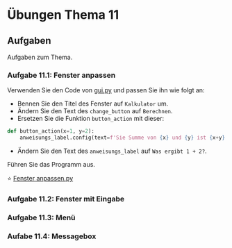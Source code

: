 # Übungen Thema 11

## Aufgaben

Aufgaben zum Thema.

### Aufgabe 11.1: Fenster anpassen

Verwenden Sie den Code von [gui.py](https://github.com/janikvonrotz/python.casa/blob/main/topic-11/gui.py) und passen Sie ihn wie folgt an:

* Bennen Sie den Titel des Fenster auf `Kalkulator` um.
* Ändern Sie den Text des `change_button` auf `Berechnen`.
* Ersetzen Sie die Funktion `button_action` mit dieser:

```python
def button_action(x=1, y=2):
	anweisungs_label.config(text=f'Sie Summe von {x} und {y} ist {x+y}')
```

* Ändern Sie den Text des `anweisungs_label` auf `Was ergibt 1 + 2?`.

Führen Sie das Programm aus.

⭐ [Fenster anpassen.py](https://github.com/janikvonrotz/python.casa/blob/main/topic-11/gui.py)

### Aufgabe 11.2: Fenster mit Eingabe

### Aufgabe 11.3: Menü

### Aufabe 11.4: Messagebox
